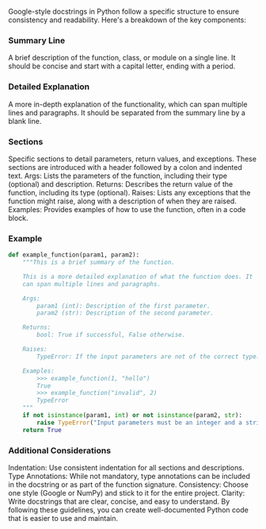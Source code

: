 Google-style docstrings in Python follow a specific structure to ensure consistency and readability. Here's a breakdown of the key components:
### Summary Line
A brief description of the function, class, or module on a single line. It should be concise and start with a capital letter, ending with a period.
### Detailed Explanation
A more in-depth explanation of the functionality, which can span multiple lines and paragraphs. It should be separated from the summary line by a blank line.
### Sections
Specific sections to detail parameters, return values, and exceptions. These sections are introduced with a header followed by a colon and indented text. 
Args: Lists the parameters of the function, including their type (optional) and description.
Returns: Describes the return value of the function, including its type (optional).
Raises: Lists any exceptions that the function might raise, along with a description of when they are raised.
Examples: Provides examples of how to use the function, often in a code block.
### Example

```python
def example_function(param1, param2):
    """This is a brief summary of the function.

    This is a more detailed explanation of what the function does. It
    can span multiple lines and paragraphs.

    Args:
        param1 (int): Description of the first parameter.
        param2 (str): Description of the second parameter.

    Returns:
        bool: True if successful, False otherwise.

    Raises:
        TypeError: If the input parameters are not of the correct type.

    Examples:
        >>> example_function(1, "hello")
        True
        >>> example_function("invalid", 2)
        TypeError
    """
    if not isinstance(param1, int) or not isinstance(param2, str):
        raise TypeError("Input parameters must be an integer and a string.")
    return True
```

### Additional Considerations
Indentation: Use consistent indentation for all sections and descriptions.
Type Annotations: While not mandatory, type annotations can be included in the docstring or as part of the function signature.
Consistency: Choose one style (Google or NumPy) and stick to it for the entire project.
Clarity: Write docstrings that are clear, concise, and easy to understand.
By following these guidelines, you can create well-documented Python code that is easier to use and maintain.
